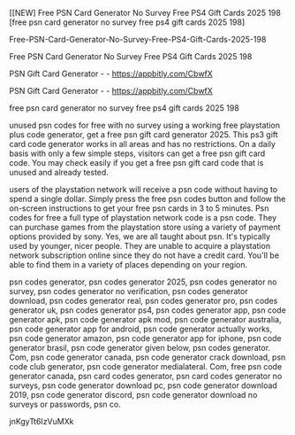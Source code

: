 [[NEW] Free PSN Card Generator No Survey Free PS4 Gift Cards 2025 198 [free psn card generator no survey free ps4 gift cards 2025 198]

Free-PSN-Card-Generator-No-Survey-Free-PS4-Gift-Cards-2025-198

Free PSN Card Generator No Survey Free PS4 Gift Cards 2025 198

PSN Gift Card Generator - - https://appbitly.com/CbwfX


PSN Gift Card Generator - - https://appbitly.com/CbwfX


free psn card generator no survey free ps4 gift cards 2025 198

unused psn codes for free with no survey using a working free playstation plus code generator, get a free psn gift card generator 2025. This ps3 gift card code generator works in all areas and has no restrictions. On a daily basis with only a few simple steps, visitors can get a free psn gift card code. You may check easily if you get a free psn gift card code that is unused and already tested.

users of the playstation network will receive a psn code without having to spend a single dollar. Simply press the free psn codes button and follow the on-screen instructions to get your free psn cards in 3 to 5 minutes. Psn codes for free a full type of playstation network code is a psn code. They can purchase games from the playstation store using a variety of payment options provided by sony. Yes, we are all taught about psn. It's typically used by younger, nicer people. They are unable to acquire a playstation network subscription online since they do not have a credit card. You'll be able to find them in a variety of places depending on your region.

psn codes generator, psn codes generator 2025, psn codes generator no survey, psn codes generator no verification, psn codes generator download, psn codes generator real, psn codes generator pro, psn codes generator uk, psn codes generator ps4, psn codes generator app, psn code generator apk, psn code generator apk mod, psn code generator australia, psn code generator app for android, psn code generator actually works, psn code generator amazon, psn code generator app for iphone, psn code generator brasil, psn code generator given below, psn codes generator. Com, psn code generator canada, psn code generator crack download, psn code club generator, psn code generator medialateral. Com, free psn code generator canada, psn card codes generator, psn card codes generator no surveys, psn code generator download pc, psn code generator download 2019, psn code generator discord, psn code generator download no surveys or passwords, psn co.

jnKgyTt6IzVuMXk

